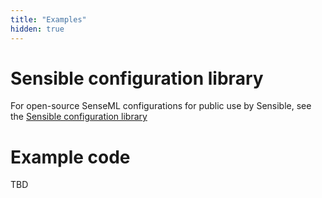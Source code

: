 ```yaml
---
title: "Examples"
hidden: true
---
```


Sensible configuration library
====
For open-source SenseML configurations for public use by Sensible, see the [Sensible configuration library](https://github.com/sensible-hq/sensible-configuration-library/)



Example code
====

TBD

